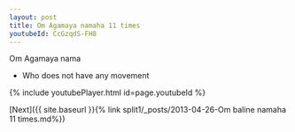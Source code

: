 ```yaml
---
layout: post
title: Om Agamaya namaha 11 times
youtubeId: CcGzqdS-FH8
---
```

 
 
Om Agamaya nama 
 
 -  Who does not have any movement 
 
  
 
  
 
 
 
 
 
 


{% include youtubePlayer.html id=page.youtubeId %}
 
[Next]({{ site.baseurl }}{% link  split1/_posts/2013-04-26-Om baline namaha 11 times.md%})
 
